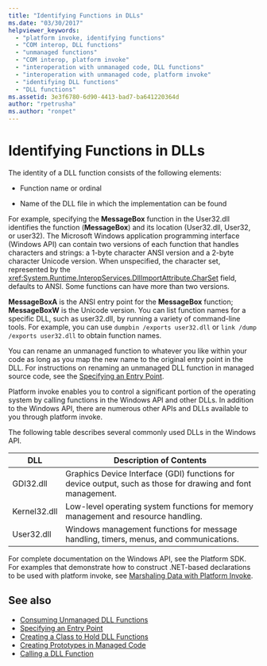 ```yaml
---
title: "Identifying Functions in DLLs"
ms.date: "03/30/2017"
helpviewer_keywords: 
  - "platform invoke, identifying functions"
  - "COM interop, DLL functions"
  - "unmanaged functions"
  - "COM interop, platform invoke"
  - "interoperation with unmanaged code, DLL functions"
  - "interoperation with unmanaged code, platform invoke"
  - "identifying DLL functions"
  - "DLL functions"
ms.assetid: 3e3f6780-6d90-4413-bad7-ba641220364d
author: "rpetrusha"
ms.author: "ronpet"
---
```

# Identifying Functions in DLLs
The identity of a DLL function consists of the following elements:  
  
-   Function name or ordinal  
  
-   Name of the DLL file in which the implementation can be found  
  
 For example, specifying the **MessageBox** function in the User32.dll identifies the function (**MessageBox**) and its location (User32.dll, User32, or user32). The Microsoft Windows application programming interface (Windows API) can contain two versions of each function that handles characters and strings: a 1-byte character ANSI version and a 2-byte character Unicode version. When unspecified, the character set, represented by the <xref:System.Runtime.InteropServices.DllImportAttribute.CharSet> field, defaults to ANSI. Some functions can have more than two versions.  
  
 **MessageBoxA** is the ANSI entry point for the **MessageBox** function; **MessageBoxW** is the Unicode version. You can list function names for a specific DLL, such as user32.dll, by running a variety of command-line tools. For example, you can use `dumpbin /exports user32.dll` or `link /dump /exports user32.dll` to obtain function names.  
  
 You can rename an unmanaged function to whatever you like within your code as long as you map the new name to the original entry point in the DLL. For instructions on renaming an unmanaged DLL function in managed source code, see the [Specifying an Entry Point](../../../docs/framework/interop/specifying-an-entry-point.md).  
  
 Platform invoke enables you to control a significant portion of the operating system by calling functions in the Windows API and other DLLs. In addition to the Windows API, there are numerous other APIs and DLLs available to you through platform invoke.  
  
 The following table describes several commonly used DLLs in the Windows API.  
  
|DLL|Description of Contents|  
|---------|-----------------------------|  
|GDI32.dll|Graphics Device Interface (GDI) functions for device output, such as those for drawing and font management.|  
|Kernel32.dll|Low-level operating system functions for memory management and resource handling.|  
|User32.dll|Windows management functions for message handling, timers, menus, and communications.|  
  
 For complete documentation on the Windows API, see the Platform SDK. For examples that demonstrate how to construct .NET-based declarations to be used with platform invoke, see [Marshaling Data with Platform Invoke](../../../docs/framework/interop/marshaling-data-with-platform-invoke.md).  
  
## See also
- [Consuming Unmanaged DLL Functions](../../../docs/framework/interop/consuming-unmanaged-dll-functions.md)
- [Specifying an Entry Point](../../../docs/framework/interop/specifying-an-entry-point.md)
- [Creating a Class to Hold DLL Functions](../../../docs/framework/interop/creating-a-class-to-hold-dll-functions.md)
- [Creating Prototypes in Managed Code](../../../docs/framework/interop/creating-prototypes-in-managed-code.md)
- [Calling a DLL Function](../../../docs/framework/interop/calling-a-dll-function.md)

